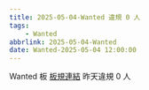```yaml
---
title: 2025-05-04-Wanted 違規 0 人
tags:
    - Wanted
abbrlink: 2025-05-04-Wanted
date: Wanted-2025-05-04 12:00:00
---
```

Wanted 板 [板規連結](https://www.ptt.cc/bbs/Wanted/M.1608829773.A.D3B.html)
昨天違規 0 人
